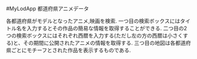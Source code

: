 #MyLodApp
都道府県アニメデータ

各都道府県がモデルとなったアニメ,映画を検索.
一つ目の検索ボックスにはタイトル名を入力するとその作品の簡易な情報を取得することができる.
二つ目の2つの検索ボックスにはそれぞれ西暦を入力する(ただし左の方の西暦は小さくする)と、その期間に公開されたアニメの情報を取得する.
三つ目の地図は各都道府県ごとにモチーフとされた作品を表示するものである.
